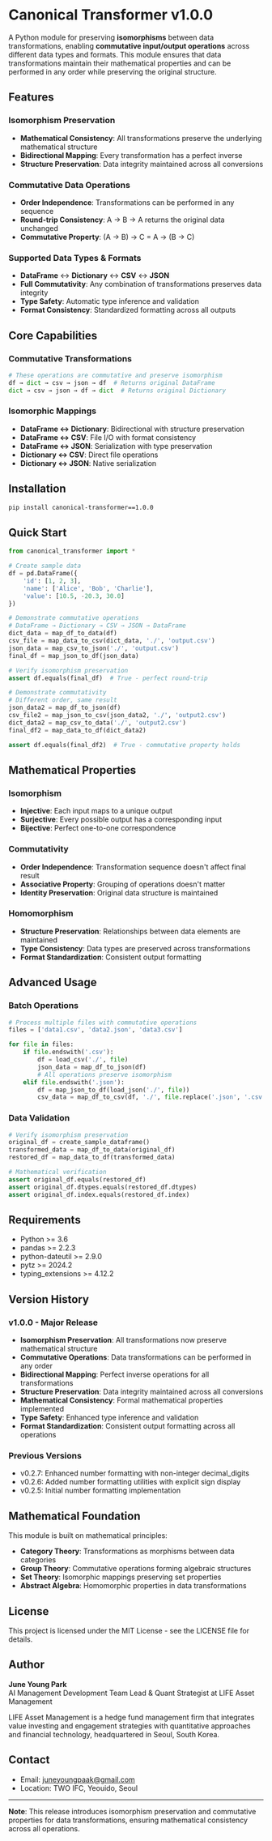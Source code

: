 # Canonical Transformer v1.0.0

A Python module for preserving **isomorphisms** between data transformations, enabling **commutative input/output operations** across different data types and formats. This module ensures that data transformations maintain their mathematical properties and can be performed in any order while preserving the original structure.

## Features

### **Isomorphism Preservation**

- **Mathematical Consistency**: All transformations preserve the underlying mathematical structure
- **Bidirectional Mapping**: Every transformation has a perfect inverse
- **Structure Preservation**: Data integrity maintained across all conversions

### **Commutative Data Operations**

- **Order Independence**: Transformations can be performed in any sequence
- **Round-trip Consistency**: A → B → A returns the original data unchanged
- **Commutative Property**: (A → B) → C = A → (B → C)

### **Supported Data Types & Formats**

- **DataFrame** ↔ **Dictionary** ↔ **CSV** ↔ **JSON**
- **Full Commutativity**: Any combination of transformations preserves data integrity
- **Type Safety**: Automatic type inference and validation
- **Format Consistency**: Standardized formatting across all outputs

## Core Capabilities

### **Commutative Transformations**

```python
# These operations are commutative and preserve isomorphism
df → dict → csv → json → df  # Returns original DataFrame
dict → csv → json → df → dict  # Returns original Dictionary
```

### **Isomorphic Mappings**

- **DataFrame ↔ Dictionary**: Bidirectional with structure preservation
- **DataFrame ↔ CSV**: File I/O with format consistency
- **DataFrame ↔ JSON**: Serialization with type preservation
- **Dictionary ↔ CSV**: Direct file operations
- **Dictionary ↔ JSON**: Native serialization

## Installation

```bash
pip install canonical-transformer==1.0.0
```

## Quick Start

```python
from canonical_transformer import *

# Create sample data
df = pd.DataFrame({
    'id': [1, 2, 3],
    'name': ['Alice', 'Bob', 'Charlie'],
    'value': [10.5, -20.3, 30.0]
})

# Demonstrate commutative operations
# DataFrame → Dictionary → CSV → JSON → DataFrame
dict_data = map_df_to_data(df)
csv_file = map_data_to_csv(dict_data, './', 'output.csv')
json_data = map_csv_to_json('./', 'output.csv')
final_df = map_json_to_df(json_data)

# Verify isomorphism preservation
assert df.equals(final_df)  # True - perfect round-trip

# Demonstrate commutativity
# Different order, same result
json_data2 = map_df_to_json(df)
csv_file2 = map_json_to_csv(json_data2, './', 'output2.csv')
dict_data2 = map_csv_to_data('./', 'output2.csv')
final_df2 = map_data_to_df(dict_data2)

assert df.equals(final_df2)  # True - commutative property holds
```

## Mathematical Properties

### **Isomorphism**

- **Injective**: Each input maps to a unique output
- **Surjective**: Every possible output has a corresponding input
- **Bijective**: Perfect one-to-one correspondence

### **Commutativity**

- **Order Independence**: Transformation sequence doesn't affect final result
- **Associative Property**: Grouping of operations doesn't matter
- **Identity Preservation**: Original data structure is maintained

### **Homomorphism**

- **Structure Preservation**: Relationships between data elements are maintained
- **Type Consistency**: Data types are preserved across transformations
- **Format Standardization**: Consistent output formatting

## Advanced Usage

### **Batch Operations**

```python
# Process multiple files with commutative operations
files = ['data1.csv', 'data2.json', 'data3.csv']

for file in files:
    if file.endswith('.csv'):
        df = load_csv('./', file)
        json_data = map_df_to_json(df)
        # All operations preserve isomorphism
    elif file.endswith('.json'):
        df = map_json_to_df(load_json('./', file))
        csv_data = map_df_to_csv(df, './', file.replace('.json', '.csv'))
```

### **Data Validation**

```python
# Verify isomorphism preservation
original_df = create_sample_dataframe()
transformed_data = map_df_to_data(original_df)
restored_df = map_data_to_df(transformed_data)

# Mathematical verification
assert original_df.equals(restored_df)
assert original_df.dtypes.equals(restored_df.dtypes)
assert original_df.index.equals(restored_df.index)
```

## Requirements

- Python >= 3.6
- pandas >= 2.2.3
- python-dateutil >= 2.9.0
- pytz >= 2024.2
- typing_extensions >= 4.12.2

## Version History

### v1.0.0 - Major Release

- **Isomorphism Preservation**: All transformations now preserve mathematical structure
- **Commutative Operations**: Data transformations can be performed in any order
- **Bidirectional Mapping**: Perfect inverse operations for all transformations
- **Structure Preservation**: Data integrity maintained across all conversions
- **Mathematical Consistency**: Formal mathematical properties implemented
- **Type Safety**: Enhanced type inference and validation
- **Format Standardization**: Consistent output formatting across all operations

### Previous Versions

- v0.2.7: Enhanced number formatting with non-integer decimal_digits
- v0.2.6: Added number formatting utilities with explicit sign display
- v0.2.5: Initial number formatting implementation

## Mathematical Foundation

This module is built on mathematical principles:

- **Category Theory**: Transformations as morphisms between data categories
- **Group Theory**: Commutative operations forming algebraic structures
- **Set Theory**: Isomorphic mappings preserving set properties
- **Abstract Algebra**: Homomorphic properties in data transformations

## License

This project is licensed under the MIT License - see the LICENSE file for details.

## Author

**June Young Park**  
AI Management Development Team Lead & Quant Strategist at LIFE Asset Management

LIFE Asset Management is a hedge fund management firm that integrates value investing and engagement strategies with quantitative approaches and financial technology, headquartered in Seoul, South Korea.

## Contact

- Email: juneyoungpaak@gmail.com
- Location: TWO IFC, Yeouido, Seoul

---

**Note**: This release introduces isomorphism preservation and commutative properties for data transformations, ensuring mathematical consistency across all operations.
